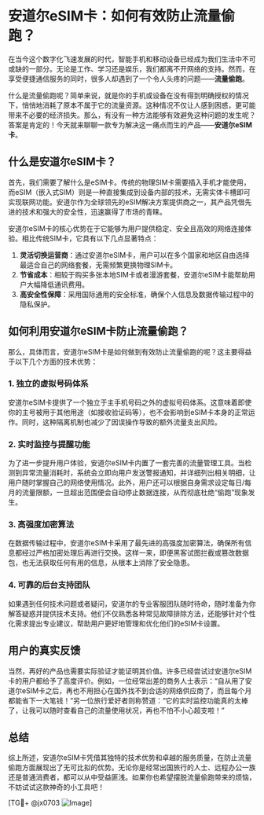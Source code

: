 # 安道尔eSIM卡：如何有效防止流量偷跑？

在当今这个数字化飞速发展的时代，智能手机和移动设备已经成为我们生活中不可或缺的一部分。无论是工作、学习还是娱乐，我们都离不开网络的支持。然而，在享受便捷通信服务的同时，很多人却遇到了一个令人头疼的问题——**流量偷跑**。

什么是流量偷跑呢？简单来说，就是你的手机或设备在没有得到明确授权的情况下，悄悄地消耗了原本不属于它的流量资源。这种情况不仅让人感到困惑，更可能带来不必要的经济损失。那么，有没有一种方法能够有效避免这种问题的发生呢？答案是肯定的！今天就来聊聊一款专为解决这一痛点而生的产品——**安道尔eSIM卡**。

## 什么是安道尔eSIM卡？

首先，我们需要了解什么是eSIM卡。传统的物理SIM卡需要插入手机才能使用，而eSIM（嵌入式SIM）则是一种直接集成到设备内部的技术，无需实体卡槽即可实现联网功能。安道尔作为全球领先的eSIM解决方案提供商之一，其产品凭借先进的技术和强大的安全性，迅速赢得了市场的青睐。

安道尔eSIM卡的核心优势在于它能够为用户提供稳定、安全且高效的网络连接体验。相比传统SIM卡，它具有以下几点显著特点：

1. **灵活切换运营商**：通过安道尔eSIM卡，用户可以在多个国家和地区自由选择最适合自己的网络套餐，无需频繁更换物理SIM卡。
2. **节省成本**：相较于购买多张本地SIM卡或者漫游套餐，安道尔eSIM卡能帮助用户大幅降低通讯费用。
3. **高安全性保障**：采用国际通用的安全标准，确保个人信息及数据传输过程中的隐私保护。

## 如何利用安道尔eSIM卡防止流量偷跑？

那么，具体而言，安道尔eSIM卡是如何做到有效防止流量偷跑的呢？这主要得益于以下几个方面的技术优势：

### 1. 独立的虚拟号码体系

安道尔eSIM卡提供了一个独立于主手机号码之外的虚拟号码体系。这意味着即使你的主号被用于其他用途（如接收验证码等），也不会影响到eSIM卡本身的正常运作。同时，这种隔离机制也减少了因误操作导致的额外流量支出风险。

### 2. 实时监控与提醒功能

为了进一步提升用户体验，安道尔eSIM卡内置了一套完善的流量管理工具。当检测到异常流量消耗时，系统会立即向用户发送警报通知，并详细列出相关明细，让用户随时掌握自己的网络使用情况。此外，用户还可以根据自身需求设定每日/每月的流量限额，一旦超出范围便会自动停止数据连接，从而彻底杜绝“偷跑”现象发生。

### 3. 高强度加密算法

在数据传输过程中，安道尔eSIM卡采用了最先进的高强度加密算法，确保所有信息都经过严格加密处理后再进行交换。这样一来，即便黑客试图拦截或篡改数据包，也无法获取任何有用的信息，从根本上消除了安全隐患。

### 4. 可靠的后台支持团队

如果遇到任何技术问题或者疑问，安道尔的专业客服团队随时待命，随时准备为你解答疑惑并提供技术支持。他们不仅熟悉各种常见故障排除方法，还能够针对个性化需求提出专业建议，帮助用户更好地管理和优化他们的eSIM卡设置。

## 用户的真实反馈

当然，再好的产品也需要实际验证才能证明其价值。许多已经尝试过安道尔eSIM卡的用户都给予了高度评价。例如，一位经常出差的商务人士表示：“自从用了安道尔eSIM卡之后，再也不用担心在国外找不到合适的网络供应商了，而且每个月都能省下一大笔钱！”另一位旅行爱好者则称赞道：“它的实时监控功能真的太棒了，让我可以随时查看自己的流量使用状况，再也不怕不小心超支啦！”

## 总结

综上所述，安道尔eSIM卡凭借其独特的技术优势和卓越的服务质量，在防止流量偷跑方面展现出了无可比拟的优势。无论你是经常出国旅行的人士、远程办公一族还是普通消费者，都可以从中受益匪浅。如果你也希望摆脱流量偷跑带来的烦恼，不妨试试这款神奇的小工具吧！

[TG💪+ @jx0703 ![Image](https://github.com/user-attachments/assets/dbca1d08-cadb-493c-b0ec-ad6f7a83f270)]